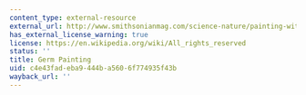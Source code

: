 ```yaml
---
content_type: external-resource
external_url: http://www.smithsonianmag.com/science-nature/painting-with-penicillin-alexander-flemings-germ-art-1761496/?no-ist
has_external_license_warning: true
license: https://en.wikipedia.org/wiki/All_rights_reserved
status: ''
title: Germ Painting
uid: c4e43fad-eba9-444b-a560-6f774935f43b
wayback_url: ''
---
```

